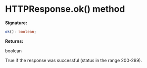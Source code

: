 # HTTPResponse.ok() method

**Signature:**

```typescript
ok(): boolean;
```

**Returns:**

boolean

True if the response was successful (status in the range 200-299).
